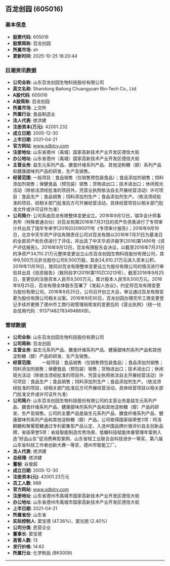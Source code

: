 ## 百龙创园 (605016)

### 基本信息

- **股票代码**: 605016
- **股票简称**: 百龙创园
- **所属市场**: sh
- **更新时间**: 2025-10-25 18:20:44

### 巨潮资讯数据

- **公司全称**: 山东百龙创园生物科技股份有限公司
- **英文名称**: Shandong Bailong Chuangyuan Bio-Tech Co., Ltd.
- **A股代码**: 605016
- **A股简称**: 百龙创园
- **所属市场**: 上交所
- **所属行业**: 食品制造业
- **法人代表**: 禚洪建
- **注册资本(万元)**: 42001.232
- **成立日期**: 2005-12-30
- **上市日期**: 2021-04-21
- **官方网站**: www.sdblcy.com
- **注册地址**: 山东省德州（禹城）国家高新技术产业开发区德信大街
- **办公地址**: 山东省德州（禹城）国家高新技术产业开发区德信大街
- **主营业务**: 益生元系列产品、膳食纤维系列产品、其他淀粉糖（醇）系列产品和健康甜味剂产品的研发、生产及销售。
- **经营范围**: 一般项目：食品销售（仅销售预包装食品）；食品添加剂销售；饲料添加剂销售；保健食品（预包装）销售；货物进出口；技术进出口；休闲观光活动（除依法须经批准的项目外，凭营业执照依法自主开展经营活动）许可项目：食品生产；食品销售；饲料添加剂生产；食品添加剂生产。（依法须经批准的项目，经相关部门批准后方可开展经营活动，具体经营项目以相关部门批准文件或许可证件为准）
- **公司简介**: 公司系由百龙有限整体变更设立。2016年9月12日，瑞华会计师事务所（特殊普通合伙）对百龙有限2016年7月31日的资产负债表进行了专项审计并出具了瑞华专审字[2016]02090011号《专项审计报告》；2016年9月19日，北京中天华资产评估有限责任公司对百龙有限以2016年7月31日为基准日的全部资产和负债进行了评估，并出具了中天华资评报字[2016]第1490号《资产评估报告》。2016年9月12日，百龙有限股东会决议，以截至2016年7月31日的净资产34,110.21万元整体变更设立山东百龙创园生物科技股份有限公司，其中9,500万元折合股份公司9,500万股，其余24,610.21万元进入资本公积。2019年11月18日，致同对百龙有限整体变更设立为股份有限公司的情况进行审验并出具《验资报告》（致同验字(2019)第110ZC0213号），截至2016年9月25日，变更后的注册资本人民币9,500万元，累计股本人民币9,500万元。2016年9月25日，百龙有限全体股东签署了《发起人协议》，约定将百龙有限变更为股份有限公司。2016年9月25日，公司召开创立大会，审议通过百龙有限变更为股份有限公司相关议案。2016年9月30日，百龙创园办理完毕工商变更登记手续并更换了德州市工商行政管理局核发的变更后的《营业执照》（统一社会信用代码：9137148278349486XB)。

### 雪球数据

- **公司全称**: 山东百龙创园生物科技股份有限公司
- **公司简称**: 百龙创园
- **主营业务**: 益生元系列产品、膳食纤维系列产品、健康甜味剂系列产品和其他淀粉糖（醇）产品的研发、生产及销售。
- **经营范围**: 　　一般项目：食品销售（仅销售预包装食品）；食品添加剂销售；饲料添加剂销售；保健食品（预包装）销售；货物进出口；技术进出口；休闲观光活动（除依法须经批准的项目外，凭营业执照依法自主开展经营活动）许可项目：食品生产；食品销售；饲料添加剂生产；食品添加剂生产。（依法须经批准的项目，经相关部门批准后方可开展经营活动，具体经营项目以相关部门批准文件或许可证件为准）
- **公司简介**: 山东百龙创园生物科技股份有限公司的主营业务是益生元系列产品、膳食纤维系列产品、健康甜味剂系列产品和其他淀粉糖（醇）产品的研发、生产及销售。公司的主要产品是益生元系列产品、膳食纤维系列产品、健康甜味剂系列产品和其他淀粉糖（醇）产品。公司取得国家级荣誉2项：阿洛酮糖和聚葡萄糖通过专利密集型产品认定、入选中国品牌价值评价自主创新品牌，省级荣誉5项：省级智能制造优秀场景、低糖科技赋能体重管理年案例入选“好品山东”促消费典型案例、山东省轻工业联合会科技进步一等奖、第八届山东省科技工作者创新大赛一等奖、德州市智能工厂。
- **法人代表**: 禚洪建
- **总经理**: 禚洪建
- **董秘**: 谷俊超
- **成立日期**: 2005-12-30
- **注册资本(元)**: 42001.23万元
- **员工人数**: 988
- **官方网站**: www.sdblcy.com
- **注册地址**: 山东省德州市禹城市国家高新技术产业开发区德信大街
- **办公地址**: 山东省德州市禹城市国家高新技术产业开发区德信大街
- **上市日期**: 2021-04-21
- **所属省份**: 山东省
- **实际控制人**: 窦宝德 (47.36%)，窦光朋 (2.40%)
- **公司分类**: 民营企业
- **董事长**: 窦宝德
- **高管人数**: 13
- **发行价格**: 14.62
- **所属行业**: 化学制品 (BK0009)

---